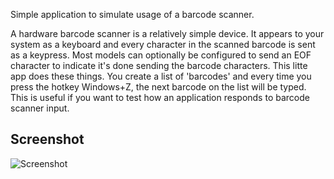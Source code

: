 Simple application to simulate usage of a barcode scanner.

A hardware barcode scanner is a relatively simple device. It appears to your system as a keyboard and every character in the scanned barcode is sent as a keypress. Most models can optionally be configured to send an EOF character to indicate it's done sending the barcode characters. This litte app does these things. You create a list of 'barcodes' and every time you press the hotkey Windows+Z, the next barcode on the list will be typed. This is useful if you want to test how an application responds to barcode scanner input.

## Screenshot

![Screenshot](/mroach/barcode-simulator/raw/master/docs/screenshot-1.0.4.0.png)